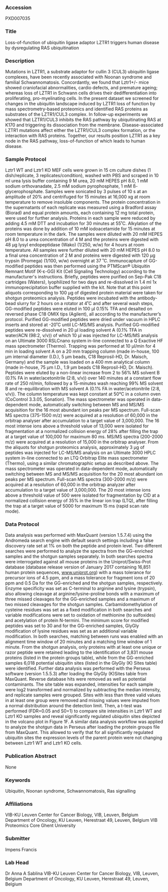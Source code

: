 ### Accession
PXD007035

### Title
Loss-of-function of ubiquitin ligase adaptor LZTR1 triggers human disease by dysregulating RAS ubiquitination

### Description
Mutations in LZTR1, a substrate adaptor for cullin 3 (CUL3) ubiquitin ligase complexes, have been recently associated with Noonan syndrome and familial Schwannomatosis. Concordantly, we found that Lztr1+/- mice showed craniofacial abnormalities, cardio defects, and premature ageing; whereas loss of LZTR1 in Schwann cells drives their dedifferentiation into proliferating, pro-myelinating cells. In the present dataset we screened for changes in the ubiquitin landscape induced by LZTR1 loss of function by mass spectrometry-based proteomics and identified RAS proteins as substrates of the LZTR1/CUL3 complex. In follow-up experiments we showed that LZTR1/CUL3 inhibits the RAS pathway by ubiquitinating RAS at K170 and triggering its dissociation from the membrane. Disease-associated LZTR1 mutations affect either the LZTR1/CUL3 complex formation, or the interaction with RAS proteins. Together, our results position LZTR1 as a key node in the RAS pathway, loss-of-function of which leads to human disease.

### Sample Protocol
Lztr1 WT and Lztr1 KO MEF cells were grown in 15 cm culture dishes (1 dish/replicate, 3 replicates/condition), washed with PBS and scraped in 10 ml urea lysis buffer containing 9 M urea, 20 mM HEPES pH 8.0, 1 mM sodium orthovanadate, 2.5 mM sodium pyrophosphate, 1 mM ß-glycerophosphate. Samples were sonicated by 3 pulses of 10 s at an amplitude of 20% and centrifuged for 15 minutes at 16,000 xg at room temperature to remove insoluble components. The protein concentration in the supernatants of each replicate was measured using a Bradford assay (Biorad) and equal protein amounts, each containing 12 mg total protein, were used for further analysis. Proteins in each sample were reduced by adding 4.5 mM DTT and incubation for 30 minutes at 55˚C. Alkylation of the proteins was done by addition of 10 mM iodoacetamide for 15 minutes at room temperature in the dark. The samples were diluted with 20 mM HEPES pH 8.0 to a urea concentration of 4 M and the proteins were digested with 48 µg lysyl endopeptidase (Wako) (1/250, w/w) for 4 hours at room temperature. All samples were further diluted with 20 mM HEPES pH 8.0 to a final urea concentration of 2 M and proteins were digested with 120 µg trypsin (Promega) (1/100, w/w) overnight at 37 ˚C.  Immunocapture of GG-modified peptides was then performed using the PTMScan® Ubiquitin Remnant Motif (K-ε-GG) Kit (Cell Signaling Technology) according to the manufacturer's instructions. Briefly, peptides were purified on Sep-Pak C18 cartridges (Waters), lyophilized for two days and re-dissolved in 1.4 ml 1x immunoprecipitation buffer supplied with the kit. Note that at this point aliquots corresponding to 100 µg of digested protein material were taken for shotgun proteomics analysis. Peptides were incubated with the antibody-bead slurry for 2 hours on a rotator at 4˚C and after several wash steps, GG-modified peptides were eluted in 100 µl 0.15% TFA and desalted on reversed phase C18 OMIX tips (Agilent), all according to the manufacturer’s protocol. Purified GG-modified peptides were dried under vacuum in HPLC inserts and stored at -20˚C until LC-MS/MS analysis. Purified GG-modified peptides were re-dissolved in 20 µl loading solvent A (0.1% TFA in water/ACN (98:2, v/v)) of which 10 µl was injected for LC-MS/MS analysis on an Ultimate 3000 RSLCnano system in-line connected to a Q Exactive HF mass spectrometer (Thermo). Trapping was performed at 10 μl/min for 4 min in loading solvent A on a 20 mm trapping column (made in-house, 100 μm internal diameter (I.D.), 5 μm beads, C18 Reprosil-HD, Dr. Maisch, Germany) and the sample was loaded on a 400 mm analytical column (made in-house, 75 µm I.D., 1.9 µm beads C18 Reprosil-HD, Dr. Maisch). Peptides were eluted by a non-linear increase from 2 to 56% MS solvent B (0.1% FA in water/acetonitrile (2:8, v/v)) over 140 minutes at a constant flow rate of 250 nl/min, followed by a 15-minutes wash reaching 99% MS solvent B and re-equilibration with MS solvent A (0.1% FA in water/acetonitrile (2:8, v/v)). The column temperature was kept constant at 50°C in a column oven (CoControl 3.3.05, Sonation). The mass spectrometer was operated in data-dependent mode, automatically switching between MS and MS/MS acquisition for the 16 most abundant ion peaks per MS spectrum. Full-scan MS spectra (375-1500 m/z) were acquired at a resolution of 60,000 in the orbitrap analyser after accumulation to a target value of 3,000,000. The 16 most intense ions above a threshold value of 13,000 were isolated for fragmentation at a normalized collision energy of 28% after filling the trap at a target value of 100,000 for maximum 80 ms. MS/MS spectra (200-2000 m/z) were acquired at a resolution of 15,000 in the orbitrap analyser.  From the aliquots for shotgun proteomics analysis, approximately 3 µg of peptides was injected for LC-MS/MS analysis on an Ultimate 3000 HPLC system in-line connected to an LTQ Orbitrap Elite mass spectrometer (Thermo), using a similar chromatographic setup as described above. The mass spectrometer was operated in data-dependent mode, automatically switching between MS and MS/MS acquisition for the 20 most abundant ion peaks per MS spectrum. Full-scan MS spectra (300-2000 m/z) were acquired at a resolution of 60,000 in the orbitrap analyzer after accumulation to a target value of 3,000,000. The 20 most intense ions above a threshold value of 500 were isolated for fragmentation by CID at a normalized collision energy of 35% in the linear ion trap (LTQ), after filling the trap at a target value of 5000 for maximum 15 ms (rapid scan rate mode).

### Data Protocol
Data analysis was performed with MaxQuant (version 1.5.7.4) using the Andromeda search engine with default search settings including a false discovery rate set at 1% on both the peptide and protein level. Two different searches were performed to analyze the spectra from the GG-enriched samples and the shotgun samples separately. In both searches spectra were interrogated against all mouse proteins in the Uniprot/Swiss-Prot database (database release version of January 2017 containing 16,851 human protein sequences, www.uniprot.org) with a mass tolerance for precursor ions of 4.5 ppm, and a mass tolerance for fragment ions of 20 ppm and 0.5 Da for the GG-enriched and the shotgun samples, respectively. Enzyme specificity was set as C-terminal to arginine and lysine (trypsin), also allowing cleavage at arginine/lysine-proline bonds with a maximum of three missed cleavages for the GG-enriched samples and a maximum of two missed cleavages for the shotgun samples. Carbamidomethylation of cysteine residues was set as a fixed modification in both searches and variable modifications were set to oxidation of methionine (to sulfoxides) and acetylation of protein N-termini. The minimum score for modified peptides was set to 30 and for the GG-enriched samples, GlyGly modification of lysine residues was set as an additional variable modification. In both searches, matching between runs was enabled with an alignment time window of 20 minutes and a matching time window of 1 minute. From the shotgun analysis, only proteins with at least one unique or razor peptide were retained leading to the identification of 3,831 mouse proteins (listed in the protein groups table), while from the GG-enriched samples 6,018 potential ubiquitin sites (listed in the GlyGly (K) Sites table) were identified. Further data analysis was performed with the Perseus software (version 1.5.5.3) after loading the GlyGly (K)Sites table from MaxQuant. Reverse database hits were removed as well as potential contaminants. The site table was expanded, intensities for each sample were log2 transformed and normalized by subtracting the median intensity, and replicate samples were grouped. Sites with less than three valid values in at least one group were removed and missing values were imputed from a normal distribution around the detection limit. Then, a t-test was performed (FDR=0.05 and S0=1) to compare site intensities in Lztr1 WT and Lztr1 KO samples and reveal significantly regulated ubiquitin sites depicted in the volcano plot in Figure 1F. A similar data analysis workflow was applied to analyze the shotgun data in Perseus after loading the protein groups file from MaxQuant. This allowed to verify that for all significantly regulated ubiquitin sites the expression levels of the parent protein were not changing between Lztr1 WT and Lztr1 KO cells.

### Publication Abstract
None

### Keywords
Ubiquitin, Noonan syndrome, Schwannomatosis, Ras signalling

### Affiliations
VIB-KU Leuven Center for Cancer Biology, VIB, Leuven, Belgium Department of Oncology, KU Leuven, Herestraat 49, Leuven, Belgium
VIB Proteomics Core
Ghent University

### Submitter
Impens Francis

### Lab Head
Dr Anna A Sablina
VIB-KU Leuven Center for Cancer Biology, VIB, Leuven, Belgium Department of Oncology, KU Leuven, Herestraat 49, Leuven, Belgium


